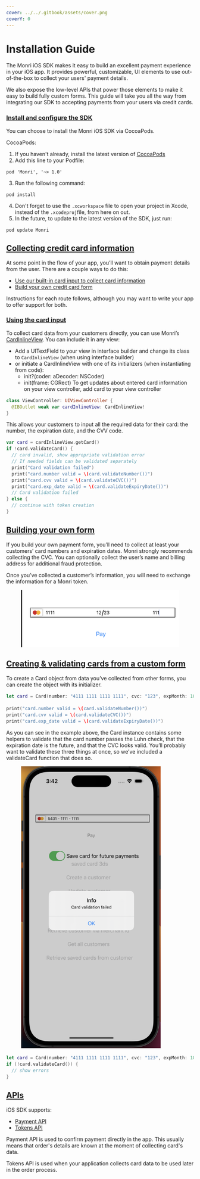 ```yaml
---
cover: ../../.gitbook/assets/cover.png
coverY: 0
---
```


# Installation Guide

The Monri iOS SDK makes it easy to build an excellent payment experience in your iOS app. It provides powerful, customizable, UI elements to use out-of-the-box to collect your users' payment details.

We also expose the low-level APIs that power those elements to make it easy to build fully custom forms. This guide will take you all the way from integrating our SDK to accepting payments from your users via credit cards.

### [Install and configure the SDK](https://github.com/MonriPayments/monri-ios/wiki/Installation-Guide#install-and-configure-the-sdk) <a href="#user-content-install-and-configure-the-sdk" id="user-content-install-and-configure-the-sdk"></a>

You can choose to install the Monri iOS SDK via CocoaPods.

CocoaPods:

1. If you haven't already, install the latest version of [CocoaPods](https://guides.cocoapods.org/using/getting-started.html)
2. Add this line to your Podfile:

```
pod 'Monri', '~> 1.0'
```

3. Run the following command:

```
pod install
```

4. Don't forget to use the `.xcworkspace` file to open your project in Xcode, instead of the `.xcodeproj`file, from here on out.
5. In the future, to update to the latest version of the SDK, just run:

```
pod update Monri
```

## [Collecting credit card information](https://github.com/MonriPayments/monri-ios/wiki/Installation-Guide#collecting-credit-card-information) <a href="#user-content-collecting-credit-card-information" id="user-content-collecting-credit-card-information"></a>

At some point in the flow of your app, you’ll want to obtain payment details from the user. There are a couple ways to do this:

* [Use our built-in card input to collect card information](https://monri.com/docs/mobile/ios#card-input)
* [Build your own credit card form](https://monri.com/docs/mobile/ios#credit-card-form)

Instructions for each route follows, although you may want to write your app to offer support for both.

### [Using the card input](https://github.com/MonriPayments/monri-ios/wiki/Installation-Guide#using-the-card-input) <a href="#user-content-using-the-card-input" id="user-content-using-the-card-input"></a>

To collect card data from your customers directly, you can use Monri’s [CardInlineView](https://github.com/jasminsuljic/monri-ios/blob/master/Monri/Classes/CardInlineView.swift). You can include it in any view:

* Add a UITextField to your view in interface builder and change its class to `CardInlineView` (when using interface builder)
* or initiate a CardInlineView with one of its initializers (when instantiating from code):
  * init?(coder: aDecoder: NSCoder)
  * init(frame: CGRect) To get updates about entered card information on your view controller, add card to your view controller

```swift
class ViewController: UIViewController {
  @IBOutlet weak var cardInlineView: CardInlineView!
}
```

This allows your customers to input all the required data for their card: the number, the expiration date, and the CVV code.

```swift
var card = cardInlineView.getCard()
if !card.validateCard() {
  // card invalid, show appropriate validation error
  // If needed fields can be validated separately
  print("Card validation failed")
  print("card.number valid = \(card.validateNumber())")
  print("card.cvv valid = \(card.validateCVC())")
  print("card.exp_date valid = \(card.validateExpiryDate())")
  // Card validation failed
} else {
  // continue with token creation
}
```

## [Building your own form](https://github.com/MonriPayments/monri-ios/wiki/Installation-Guide#building-your-own-form) <a href="#user-content-building-your-own-form" id="user-content-building-your-own-form"></a>

If you build your own payment form, you’ll need to collect at least your customers’ card numbers and expiration dates. Monri strongly recommends collecting the CVC. You can optionally collect the user’s name and billing address for additional fraud protection.

Once you’ve collected a customer’s information, you will need to exchange the information for a Monri token.

<figure><img src="../../.gitbook/assets/Screenshot 2023-12-05 at 15.41.19.png" alt=""><figcaption></figcaption></figure>

## [Creating & validating cards from a custom form](https://github.com/MonriPayments/monri-ios/wiki/Installation-Guide#creating--validating-cards-from-a-custom-form) <a href="#user-content-creating--validating-cards-from-a-custom-form" id="user-content-creating--validating-cards-from-a-custom-form"></a>

To create a Card object from data you’ve collected from other forms, you can create the object with its initializer.

```swift
let card = Card(number: "4111 1111 1111 1111", cvc: "123", expMonth: 10, expYear: 2022)

print("card.number valid = \(card.validateNumber())")
print("card.cvv valid = \(card.validateCVC())")
print("card.exp_date valid = \(card.validateExpiryDate())")
```

As you can see in the example above, the Card instance contains some helpers to validate that the card number passes the Luhn check, that the expiration date is the future, and that the CVC looks valid. You’ll probably want to validate these three things at once, so we’ve included a validateCard function that does so.

<figure><img src="../../.gitbook/assets/Screenshot 2023-12-05 at 15.42.59.png" alt="" width="375"><figcaption></figcaption></figure>

```swift
let card = Card(number: "4111 1111 1111 1111", cvc: "123", expMonth: 10, expYear: 2022)
if (!card.validateCard()) {
  // show errors
}
```

## [APIs](https://github.com/MonriPayments/monri-ios/wiki/Installation-Guide#apis) <a href="#user-content-apis" id="user-content-apis"></a>

iOS SDK supports:

* [Payment API](https://github.com/MonriPayments/monri-ios/wiki/Payment-API-Integration)
* [Tokens API](https://github.com/MonriPayments/monri-ios/wiki/Tokens-API-Integration)

Payment API is used to confirm payment directly in the app. This usually means that order's details are known at the moment of collecting card's data.

Tokens API is used when your application collects card data to be used later in the order process.
